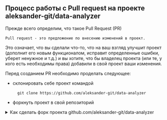 ## Процесс работы с Pull request на проекте aleksander-git/data-analyzer

Прежде всего определим, что такое Pull Request (PR)

    Pull request - это предложение по внесению изменений в проект.

Это означает, что вы сделали что-то, что на ваш взгляд улучшит проект (дополнит его новым функционалом, исправит определенные ошибки, уберет ненужное и т.д.) и вы хотите, что бы владелец проекта (или те, у кого есть необходимы права) добавили в свой проект ваши изменения.

Перед созданием PR необходимо проделать следующее:

- склонировать себе проект командой

        git clone https://github.com/aleksander-git/data-analyzer

- форкнуть проект в свой репозиторий
<details>
  <summary>Как сделать форк проекта github.com/aleksander-git/data-analyzer</summary>
  Переходим по адресу https://github.com/aleksander-git/data-analyzer
  Далее нажимаем кнопку Fork

  ![Fork](./images/1.png "Создание форка")

  Затем будет следующее окно
    
</details>